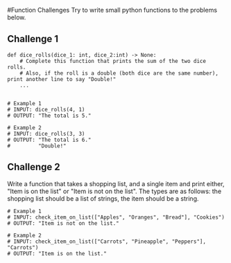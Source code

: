 #Function Challenges
Try to write small python functions to the problems below.

## Challenge 1
```
def dice_rolls(dice_1: int, dice_2:int) -> None:
    # Complete this function that prints the sum of the two dice rolls.
    # Also, if the roll is a double (both dice are the same number), print another line to say "Double!"
    ...


# Example 1
# INPUT: dice_rolls(4, 1)
# OUTPUT: "The total is 5."

# Example 2
# INPUT: dice_rolls(3, 3)
# OUTPUT: "The total is 6."
#         "Double!"
```

## Challenge 2
Write a function that takes a shopping list, and a single item and print either, "Item is on the list" or "Item is not on the list".
The types are as follows: the shopping list should be a list of strings, the item should be a string.
```
# Example 1
# INPUT: check_item_on_list(["Apples", "Oranges", "Bread"], "Cookies")
# OUTPUT: "Item is not on the list."

# Example 2
# INPUT: check_item_on_list(["Carrots", "Pineapple", "Peppers"], "Carrots")
# OUTPUT: "Item is on the list."
```
